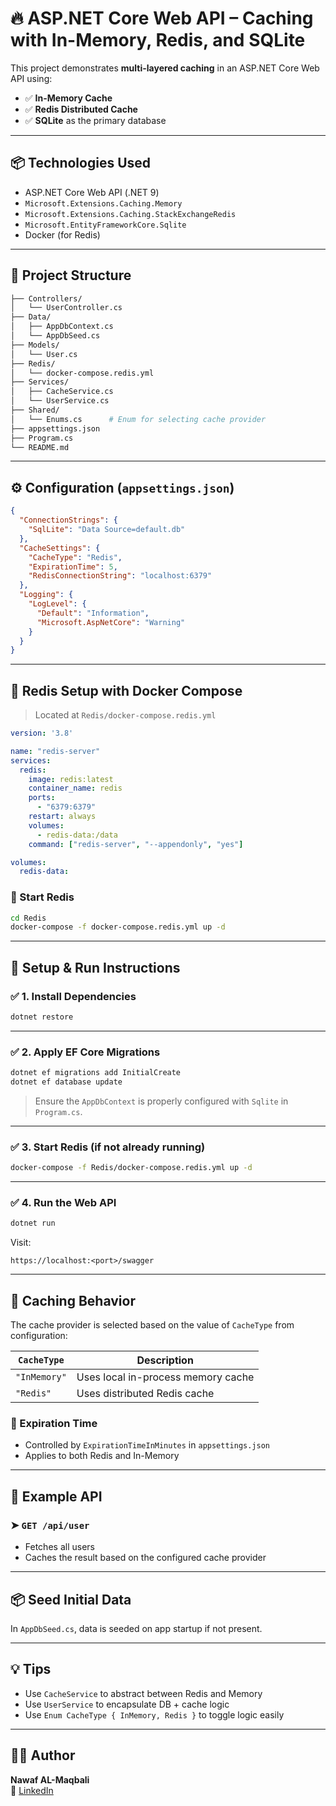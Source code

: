 # 🔥 ASP.NET Core Web API – Caching with In-Memory, Redis, and SQLite

This project demonstrates **multi-layered caching** in an ASP.NET Core Web API using:

- ✅ **In-Memory Cache**
- ✅ **Redis Distributed Cache**
- ✅ **SQLite** as the primary database

---

## 📦 Technologies Used

- ASP.NET Core Web API (.NET 9)
- `Microsoft.Extensions.Caching.Memory`
- `Microsoft.Extensions.Caching.StackExchangeRedis`
- `Microsoft.EntityFrameworkCore.Sqlite`
- Docker (for Redis)

---

## 📁 Project Structure

```bash
├── Controllers/
│   └── UserController.cs
├── Data/
│   ├── AppDbContext.cs
│   └── AppDbSeed.cs
├── Models/
│   └── User.cs
├── Redis/
│   └── docker-compose.redis.yml
├── Services/
│   ├── CacheService.cs
│   └── UserService.cs
├── Shared/
│   └── Enums.cs      # Enum for selecting cache provider
├── appsettings.json
├── Program.cs
└── README.md
```

---

## ⚙️ Configuration (`appsettings.json`)

```json
{
  "ConnectionStrings": {
    "SqlLite": "Data Source=default.db"
  },
  "CacheSettings": {
    "CacheType": "Redis",
    "ExpirationTime": 5,
    "RedisConnectionString": "localhost:6379"
  },
  "Logging": {
    "LogLevel": {
      "Default": "Information",
      "Microsoft.AspNetCore": "Warning"
    }
  }
}
```

---

## 🐳 Redis Setup with Docker Compose

> Located at `Redis/docker-compose.redis.yml`

```yaml
version: '3.8'

name: "redis-server"
services:
  redis:
    image: redis:latest
    container_name: redis
    ports:
      - "6379:6379"
    restart: always
    volumes:
      - redis-data:/data
    command: ["redis-server", "--appendonly", "yes"]

volumes:
  redis-data:
```

### 🔹 Start Redis

```bash
cd Redis
docker-compose -f docker-compose.redis.yml up -d
```

---

## 🔧 Setup & Run Instructions

### ✅ 1. Install Dependencies

```bash
dotnet restore
```

---

### ✅ 2. Apply EF Core Migrations

```bash
dotnet ef migrations add InitialCreate
dotnet ef database update
```

> Ensure the `AppDbContext` is properly configured with `Sqlite` in `Program.cs`.

---

### ✅ 3. Start Redis (if not already running)

```bash
docker-compose -f Redis/docker-compose.redis.yml up -d
```

---

### ✅ 4. Run the Web API

```bash
dotnet run
```

Visit:
```
https://localhost:<port>/swagger
```

---

## 🔐 Caching Behavior

The cache provider is selected based on the value of `CacheType` from configuration:

| `CacheType`     | Description                          |
|-----------------|--------------------------------------|
| `"InMemory"`     | Uses local in-process memory cache   |
| `"Redis"`        | Uses distributed Redis cache         |

### 🧠 Expiration Time

- Controlled by `ExpirationTimeInMinutes` in `appsettings.json`
- Applies to both Redis and In-Memory

---

## 🧪 Example API

### ➤ `GET /api/user`

- Fetches all users
- Caches the result based on the configured cache provider

---

## 📦 Seed Initial Data

In `AppDbSeed.cs`, data is seeded on app startup if not present.

---

## 💡 Tips

- Use `CacheService` to abstract between Redis and Memory
- Use `UserService` to encapsulate DB + cache logic
- Use `Enum CacheType { InMemory, Redis }` to toggle logic easily

---

## 🙋‍♂️ Author

**Nawaf AL-Maqbali**  
📧 [LinkedIn](https://www.linkedin.com/in/nawaf-al-maqbali-6bb4a6227)
